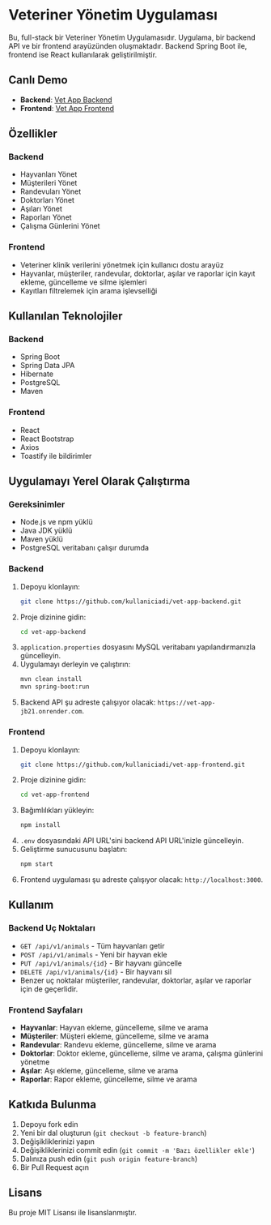 # Veteriner Yönetim Uygulaması

Bu, full-stack bir Veteriner Yönetim Uygulamasıdır. Uygulama, bir backend API ve bir frontend arayüzünden oluşmaktadır. Backend Spring Boot ile, frontend ise React kullanılarak geliştirilmiştir.

## Canlı Demo

- **Backend**: [Vet App Backend](https://vet-app-jb21.onrender.com)
- **Frontend**: [Vet App Frontend]()

## Özellikler

### Backend

- Hayvanları Yönet
- Müşterileri Yönet
- Randevuları Yönet
- Doktorları Yönet
- Aşıları Yönet
- Raporları Yönet
- Çalışma Günlerini Yönet

### Frontend

- Veteriner klinik verilerini yönetmek için kullanıcı dostu arayüz
- Hayvanlar, müşteriler, randevular, doktorlar, aşılar ve raporlar için kayıt ekleme, güncelleme ve silme işlemleri
- Kayıtları filtrelemek için arama işlevselliği

## Kullanılan Teknolojiler

### Backend

- Spring Boot
- Spring Data JPA
- Hibernate
- PostgreSQL
- Maven

### Frontend

- React
- React Bootstrap
- Axios
- Toastify ile bildirimler

## Uygulamayı Yerel Olarak Çalıştırma

### Gereksinimler

- Node.js ve npm yüklü
- Java JDK yüklü
- Maven yüklü
- PostgreSQL veritabanı çalışır durumda

### Backend

1. Depoyu klonlayın:
    ```sh
    git clone https://github.com/kullaniciadi/vet-app-backend.git
    ```
2. Proje dizinine gidin:
    ```sh
    cd vet-app-backend
    ```
3. `application.properties` dosyasını MySQL veritabanı yapılandırmanızla güncelleyin.
4. Uygulamayı derleyin ve çalıştırın:
    ```sh
    mvn clean install
    mvn spring-boot:run
    ```
5. Backend API şu adreste çalışıyor olacak: `https://vet-app-jb21.onrender.com`.

### Frontend

1. Depoyu klonlayın:
    ```sh
    git clone https://github.com/kullaniciadi/vet-app-frontend.git
    ```
2. Proje dizinine gidin:
    ```sh
    cd vet-app-frontend
    ```
3. Bağımlılıkları yükleyin:
    ```sh
    npm install
    ```
4. `.env` dosyasındaki API URL'sini backend API URL'inizle güncelleyin.
5. Geliştirme sunucusunu başlatın:
    ```sh
    npm start
    ```
6. Frontend uygulaması şu adreste çalışıyor olacak: `http://localhost:3000`.

## Kullanım

### Backend Uç Noktaları

- `GET /api/v1/animals` - Tüm hayvanları getir
- `POST /api/v1/animals` - Yeni bir hayvan ekle
- `PUT /api/v1/animals/{id}` - Bir hayvanı güncelle
- `DELETE /api/v1/animals/{id}` - Bir hayvanı sil
- Benzer uç noktalar müşteriler, randevular, doktorlar, aşılar ve raporlar için de geçerlidir.

### Frontend Sayfaları

- **Hayvanlar**: Hayvan ekleme, güncelleme, silme ve arama
- **Müşteriler**: Müşteri ekleme, güncelleme, silme ve arama
- **Randevular**: Randevu ekleme, güncelleme, silme ve arama
- **Doktorlar**: Doktor ekleme, güncelleme, silme ve arama, çalışma günlerini yönetme
- **Aşılar**: Aşı ekleme, güncelleme, silme ve arama
- **Raporlar**: Rapor ekleme, güncelleme, silme ve arama

## Katkıda Bulunma

1. Depoyu fork edin
2. Yeni bir dal oluşturun (`git checkout -b feature-branch`)
3. Değişikliklerinizi yapın
4. Değişikliklerinizi commit edin (`git commit -m 'Bazı özellikler ekle'`)
5. Dalınıza push edin (`git push origin feature-branch`)
6. Bir Pull Request açın

## Lisans

Bu proje MIT Lisansı ile lisanslanmıştır.
